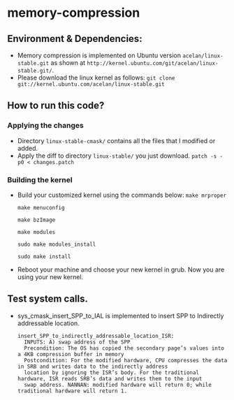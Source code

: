 # memory-compression

## Environment & Dependencies:
- Memory compression is implemented on Ubuntu version `acelan/linux-stable.git` as shown at `http://kernel.ubuntu.com/git/acelan/linux-stable.git/`. 
- Please download the linux kernel as follows:
`git clone git://kernel.ubuntu.com/acelan/linux-stable.git`
## How to run this code?
### Applying the changes
- Directory `linux-stable-cmask/` contains all the files that I modified or added.
- Apply the diff to directory `linux-stable/` you just download.
`patch -s -p0 < changes.patch`
### Building the kernel
- Build your customized kernel using the commands below:
    `make mrproper`

    `make menuconfig`

    `make bzImage`

    `make modules`

    `sudo make modules_install`

    `sudo make install`

- Reboot your machine and choose your new kernel in grub. Now you are using your new kernel.
## Test system calls.
- sys_cmask_insert_SPP_to_IAL is implemented to insert SPP to Indirectly addressable location. 

      insert_SPP_to_indirectly_addressable_location_ISR:
        INPUTS: A) swap address of the SPP
        Precondition: The OS has copied the secondary page’s values into a 4KB compression buffer in memory 
        Postcondition: For the modified hardware, CPU compresses the data in SRB and writes data to the indirectly address
        location by ignoring the ISR’s body. For the traditional hardware, ISR reads SRB’s data and writes them to the input
        swap address. NANNAN: modified hardware will return 0; while traditional hardware will return 1.
